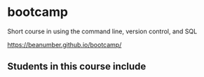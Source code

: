 # bootcamp

Short course in using the command line, version control, and SQL

https://beanumber.github.io/bootcamp/

## Students in this course include
